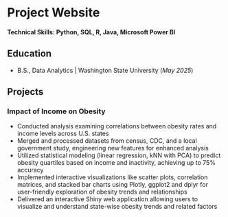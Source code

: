# Project Website

#### Technical Skills: Python, SQL, R, Java, Microsoft Power BI
## Education
- B.S., Data Analytics | Washington State University (_May 2025_)								       		

## Projects
### Impact of Income on Obesity
- Conducted analysis examining correlations between obesity rates and income levels across U.S. states
- Merged and processed datasets from census, CDC, and a local government study, engineering new features for enhanced analysis
- Utilized statistical modeling (linear regression, kNN with PCA) to predict obesity quartiles based on income and inactivity, achieving up to 75% accuracy
- Implemented interactive visualizations like scatter plots, correlation matrices, and stacked bar charts using Plotly, ggplot2 and dplyr for user-friendly exploration of obesity trends and relationships
- Delivered an interactive Shiny web application allowing users to visualize and understand state-wise obesity trends and related factors
